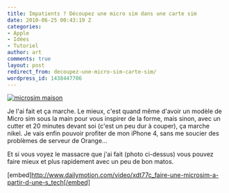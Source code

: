 ```yaml
---
title: Impatients ? Découpez une micro sim dans une carte sim
date: 2010-06-25 00:43:19 Z
categories:
- Apple
- Idées
- Tutoriel
author: art
comments: true
layout: post
redirect_from: decoupez-une-micro-sim-carte-sim/
wordpress_id: 1438447706
---
```


<a href="https://static.irz.fr/2010/06/IMG_0026.jpg"><img alt="microsim maison" data-src="https://static.irz.fr/2010/06/IMG_0026-1024x303.jpg" src="https://static.irz.fr/thumb.php?size=<100&crop=0&src=https://static.irz.fr/2010/06/IMG_0026-1024x303.jpg" /></a>

Je l'ai fait et ça marche. Le mieux, c'est quand même d'avoir un modèle de Micro sim sous la main pour vous inspirer de la forme, mais sinon, avec un cutter et 20 minutes devant soi (c'est un peu dur à couper), ça marche nikel. Je vais enfin pouvoir profiter de mon iPhone 4, sans me soucier des problèmes de serveur de Orange...

Et si vous voyez le massacre que j'ai fait (photo ci-dessus) vous pouvez faire mieux et plus rapidement avec un peu de bon matos.

[embed]http://www.dailymotion.com/video/xdt77c_faire-une-microsim-a-partir-d-une-s_tech[/embed]
